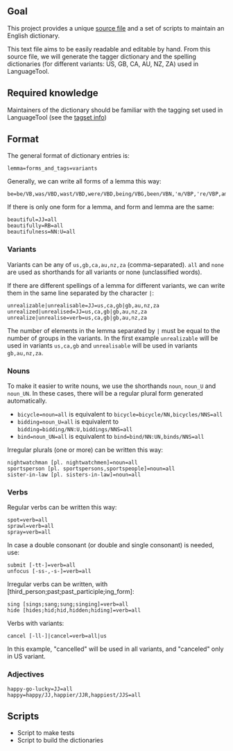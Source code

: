 ## Goal

This project provides a unique [source file](https://github.com/languagetool-org/english-pos-dict/blob/main/src-dict/src-clean.txt) and a set of scripts to maintain an English dictionary.

This text file aims to be easily readable and editable by hand. From this source file, we will generate the tagger dictionary and the spelling dictionaries (for different variants: US, GB, CA, AU, NZ, ZA) used in LanguageTool. 

## Required knowledge

Maintainers of the dictionary should be familiar with the tagging set used in LanguageTool (see the [tagset info](https://github.com/languagetool-org/languagetool/blob/master/languagetool-language-modules/en/src/main/resources/org/languagetool/resource/en/tagset.txt))

## Format 

The general format of dictionary entries is:
```
lemma=forms_and_tags=variants
```

Generally, we can write all forms of a lemma this way:
```
be=be/VB,was/VBD,wast/VBD,were/VBD,being/VBG,been/VBN,'m/VBP,'re/VBP,am/VBP,are/VBP,'s/VBZ,is/VBZ=all
```
If there is only one form for a lemma, and form and lemma are the same:
```
beautiful=JJ=all
beautifully=RB=all
beautifulness=NN:U=all
```
### Variants
Variants can be any of `us,gb,ca,au,nz,za` (comma-separated). `all` and `none` are used as shorthands for all variants or none (unclassified words).

If there are different spellings of a lemma for different variants, we can write them in the same line separated by the character `|`:

```
unrealizable|unrealisable=JJ=us,ca,gb|gb,au,nz,za
unrealized|unrealised=JJ=us,ca,gb|gb,au,nz,za
unrealize|unrealise=verb=us,ca,gb|gb,au,nz,za
```
The number of elements in the lemma separated by `|` must be equal to the number of groups in the variants. In the first example `unrealizable` will be used in variants `us,ca,gb` and `unrealisable` will be used in variants `gb,au,nz,za`.

### Nouns
To make it easier to write nouns, we use the shorthands `noun`, `noun_U` and `noun_UN`. In these cases, there will be a regular plural form generated automatically.

* `bicycle=noun=all` is equivalent to `bicycle=bicycle/NN,bicycles/NNS=all`
* `bidding=noun_U=all` is equivalent to `bidding=bidding/NN:U,biddings/NNS=all`
* `bind=noun_UN=all` is equivalent to `bind=bind/NN:UN,binds/NNS=all`

Irregular plurals (one or more) can be written this way:
```
nightwatchman [pl. nightwatchmen]=noun=all
sportsperson [pl. sportspersons,sportspeople]=noun=all
sister-in-law [pl. sisters-in-law]=noun=all
```

### Verbs
Regular verbs can be written this way:
```
spot=verb=all
sprawl=verb=all
spray=verb=all
```
In case a double consonant (or double and single consonant) is needed, use:
```
submit [-tt-]=verb=all
unfocus [-ss-,-s-]=verb=all
```
Irregular verbs can be written, with [third_person;past;past_participle;ing_form]:
```
sing [sings;sang;sung;singing]=verb=all
hide [hides;hid;hid,hidden;hiding]=verb=all
```

Verbs with variants:
```
cancel [-ll-]|cancel=verb=all|us
```
In this example, "cancelled" will be used in all variants, and "canceled" only in US variant. 

### Adjectives

```
happy-go-lucky=JJ=all
happy=happy/JJ,happier/JJR,happiest/JJS=all
```

## Scripts
* Script to make tests
* Script to build the dictionaries

